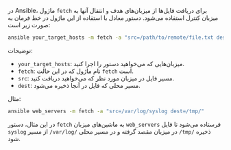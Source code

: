 در Ansible، ماژول `fetch` برای دریافت فایل‌ها از میزبان‌های هدف و انتقال آنها به میزبان کنترل استفاده می‌شود. دستور معادل با استفاده از این ماژول در خط فرمان به صورت زیر است:

```bash
ansible your_target_hosts -m fetch -a "src=/path/to/remote/file.txt dest=/path/to/local/"
```

توضیحات:

- `your_target_hosts`: میزبان‌هایی که می‌خواهید دستور را اجرا کنید.
- `fetch`: نام ماژول که در این حالت `fetch` است.
- `src`: مسیر فایل در میزبان مورد نظر که می‌خواهید دریافت کنید.
- `dest`: مسیر محلی که فایل در آنجا ذخیره می‌شود.

مثال:

```bash
ansible web_servers -m fetch -a "src=/var/log/syslog dest=/tmp/"
```

در این مثال، دستور `fetch` به ماشین‌های میزبان `web_servers` فرستاده می‌شود تا فایل `syslog` از مسیر `/var/log/` در میزبان مقصد گرفته و در مسیر محلی `/tmp/` ذخیره شود.
